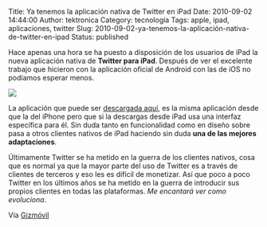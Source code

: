 Title: Ya tenemos la aplicación nativa de Twitter en iPad
Date: 2010-09-02 14:44:00
Author: tektronica
Category: tecnología
Tags: apple, ipad, aplicaciones, twitter
Slug: 2010-09-02-ya-tenemos-la-aplicación-nativa-de-twitter-en-ipad
Status: published

Hace apenas una hora se ha puesto a disposición de los usuarios de iPad la nueva aplicación nativa de **Twitter para iPad**. Después de ver el excelente trabajo que hicieron con la aplicación oficial de Android con las de iOS no podíamos esperar menos.

![](http://media.tumblr.com/tumblr_l84w1pEtmD1qctm3h.png)

La aplicación que puede ser [descargada aquí](http://itunes.apple.com/us/app/twitter/id333903271?mt=8), es la misma aplicación desde que la del iPhone pero que si la descargas desde iPad usa una interfaz específica para él. Sin duda tanto en funcionalidad como en diseño sobre pasa a otros clientes nativos de iPad haciendo sin duda **una de las mejores adaptaciones**.

Últimamente Twitter se ha metido en la guerra de los clientes nativos, cosa que es normal ya que la mayor parte del uso de Twitter es a través de clientes de terceros y eso les es difícil de monetizar. Así que poco a poco Twitter en los últimos años se ha metido en la guerra de introducir sus propios clientes en todas las plataformas. *Me encantará ver como evoluciona*.

Vía [Gizmóvil](http://gizmovil.com/2010/09/ya-tenemos-la-aplicacion-nativa-de-twitter-en-ipad)

